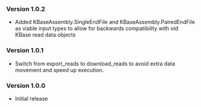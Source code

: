 ### Version 1.0.2
- Added KBaseAssembly.SingleEndFile and KBaseAssembly.PairedEndFile as viable input types to allow for backwards compatibility with old KBase read data objects

### Version 1.0.1
- Switch from export_reads to download_reads to avoid extra data movement and speed up execution.

### Version 1.0.0
- Initial release

